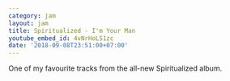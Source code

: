 ```yaml
---
category: jam
layout: jam
title: Spiritualized - I'm Your Man
youtube_embed_id: 4vNrHoLS1zc
date: '2018-09-08T23:51:00+07:00'
---
```


One of my favourite tracks from the all-new Spiritualized album.

